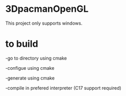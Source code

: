 # 3DpacmanOpenGL
This project only supports windows. 

# to build
-go to directory using cmake

-configue using cmake

-generate using cmake

-compile in prefered interpreter (C17 support required)
